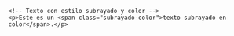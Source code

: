 <!DOCTYPE html>
<html lang="es">
<head>
    <meta charset="UTF-8">
    <meta name="viewport" content="width=device-width, initial-scale=1.0">
    <title>Texto Subrayado en Color</title>
    <style>
        /* Estilo para el texto subrayado y de color */
        .subrayado-color {
            text-decoration: underline;
            color: #3366cc; /* Cambia el código de color según tus preferencias */
        }
    </style>
</head>
<body>

    <!-- Texto con estilo subrayado y color -->
    <p>Este es un <span class="subrayado-color">texto subrayado en color</span>.</p>

</body>
</html>
